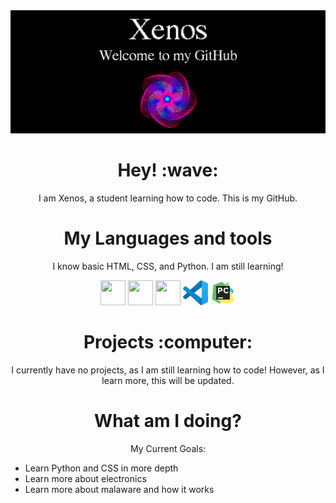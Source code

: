 <img src="bannerxz.png" alt="Xenos' Banner" class="center" />
<h1 align="center">Hey! :wave:</h1>
<p align="center">
  I am Xenos, a student learning how to code. This is my GitHub.
</p>

<h1 align="center">My Languages and tools</h1>
<p align="center">I know basic HTML, CSS, and Python. I am still learning!</p>
<p align="center">
  <img
    src="https://cdn.jsdelivr.net/gh/devicons/devicon/icons/html5/html5-original.svg"
    width="40"
    height="40"
  />
  <img
    src="https://cdn.jsdelivr.net/gh/devicons/devicon/icons/css3/css3-original.svg"
    width="40"
    height="40"
  />
  <img
    src="https://cdn.jsdelivr.net/gh/devicons/devicon/icons/python/python-original.svg"
    width="40"
    height="40"
  />
  <img
    src="logos/vscode.svg"
    width="40"
    height="40"
  />
  <img
    src="logos/pycharm1.png"
    width="40"
    height="40"
  />
</p>
<h1 align="center">Projects :computer:</h1>
<p align="center">
  I currently have no projects, as I am still learning how to code! However, as
  I learn more, this will be updated.
</p>

<h1 align="center">What am I doing?</h1>
<p align="center">My Current Goals:</p>
<ul>
  <li>Learn Python and CSS in more depth</li>
  <li>Learn more about electronics</li>
  <li>Learn more about malaware and how it works</li>
</ul>
